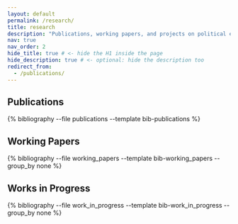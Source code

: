 ```yaml
---
layout: default
permalink: /research/
title: research
description: "Publications, working papers, and projects on political economy, electoral accountability, voter participation, and causal inference."
nav: true
nav_order: 2
hide_title: true # <- hide the H1 inside the page
hide_description: true # <- optional: hide the description too
redirect_from:
  - /publications/
---
```


<!-- _pages/publications.md -->

<!-- Bibsearch Feature -->

<div class="publications">

  <h2 class="section-title">Publications</h2>
  {% bibliography --file publications --template bib-publications %}

  <h2 class="section-title">Working Papers</h2>
  <div class="bib wp">
    {% bibliography --file working_papers --template bib-working_papers --group_by none %}
  </div>

  <h2 class="section-title">Works in Progress</h2>
  <div class="bib wip">
    {% bibliography --file work_in_progress --template bib-work_in_progress --group_by none %}
  </div>

</div>
